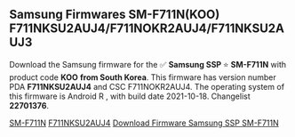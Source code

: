 <h2>Samsung Firmwares SM-F711N(KOO) F711NKSU2AUJ4/F711NOKR2AUJ4/F711NKSU2AUJ3</h2>
Download the Samsung firmware for the ✅ <strong>Samsung SSP </strong> ⭐ <strong>SM-F711N</strong> with product code <strong>KOO</strong> <strong> from South Korea</strong>. This firmware has version number PDA <strong>F711NKSU2AUJ4</strong> and CSC F711NOKR2AUJ4. The operating system of this firmware is Android R , with build date 2021-10-18. Changelist <strong>22701376</strong>.


[SM-F711N](https://samfirm.shop/samsung/model/SM-F711N)
[F711NKSU2AUJ4](https://samfirm.shop/samsung/pda/F711NKSU2AUJ4)
[Download Firmware Samsung SSP SM-F711N](https://samfirm.shop/samsung/firmware/465906)
